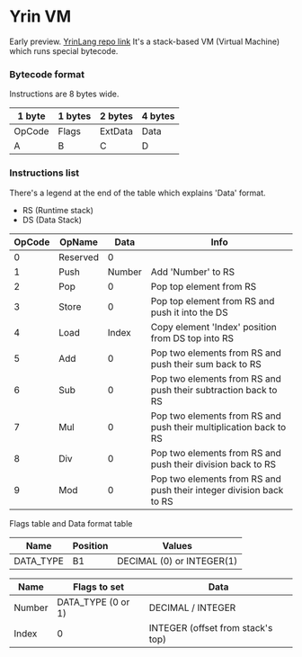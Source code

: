 # Yrin VM
Early preview. [YrinLang repo link](https://github.com/tommymarto/YrinLang)
It's a stack-based VM (Virtual Machine) which runs special bytecode.

### Bytecode format
Instructions are 8 bytes wide.

1 byte | 1 bytes | 2 bytes | 4 bytes
------ | ------- | ------- | -------
OpCode | Flags | ExtData | Data
A | B | C | D


### Instructions list
There's a legend at the end of the table which explains 'Data' format.<br>
- RS (Runtime stack)
- DS (Data Stack)

OpCode | OpName | Data | Info
------ | ------ | ---- | -----
0 | Reserved | 0 |
1 | Push | Number | Add 'Number' to RS
2 | Pop | 0 | Pop top element from RS
3 | Store | 0 | Pop top element from RS and push it into the DS
4 | Load | Index | Copy element 'Index' position from DS top into RS
5 | Add | 0 | Pop two elements from RS and push their sum back to RS
6 | Sub | 0 | Pop two elements from RS and push their subtraction back to RS
7 | Mul | 0 | Pop two elements from RS and push their multiplication back to RS
8 | Div | 0 | Pop two elements from RS and push their division back to RS
9 | Mod | 0 | Pop two elements from RS and push their integer division back to RS

Flags table and Data format table

Name | Position | Values
---- | -------- | ------
DATA_TYPE | B1 | DECIMAL (0) or INTEGER(1)

Name | Flags to set | Data
---- | ----- | ----
Number | DATA_TYPE (0 or 1) | DECIMAL / INTEGER
Index | 0 | INTEGER (offset from stack's top)
